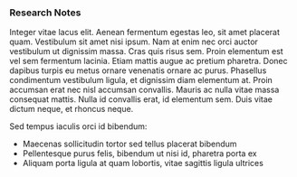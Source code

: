 ### Research Notes

Integer vitae lacus elit. Aenean fermentum egestas leo, sit amet placerat quam. Vestibulum sit amet nisi ipsum. Nam at enim nec orci auctor vestibulum ut dignissim massa. Cras quis risus sem. Proin elementum est vel sem fermentum lacinia. Etiam mattis augue ac pretium pharetra. Donec dapibus turpis eu metus ornare venenatis ornare ac purus. Phasellus condimentum vestibulum ligula, et dignissim diam elementum at. Proin accumsan erat nec nisl accumsan convallis. Mauris ac nulla vitae massa consequat mattis. Nulla id convallis erat, id elementum sem. Duis vitae dictum neque, et rhoncus neque.

Sed tempus iaculis orci id bibendum:

* Maecenas sollicitudin tortor sed tellus placerat bibendum
* Pellentesque purus felis, bibendum ut nisi id, pharetra porta ex
* Aliquam porta ligula at quam lobortis, vitae sagittis ligula ultrices